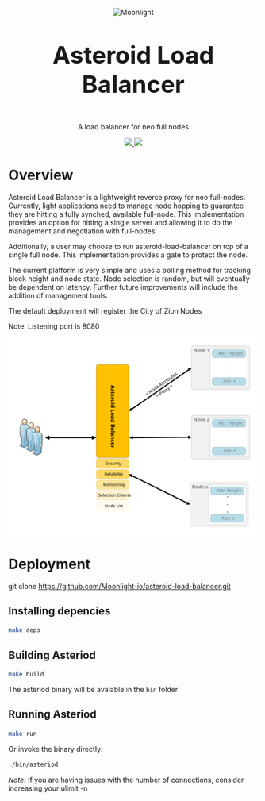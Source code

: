 <p align="center">
  <img
    src="https://assets.moonlight.io/vi/moonlight-logo-dark-800w.png"
    width="400px"
    alt="Moonlight">
</p>

<p align="center" style="font-size: 48px;">
  <strong>Asteroid Load Balancer</strong>
</p>

<p align="center">
  A load balancer for neo full nodes
</p>
<p align="center">
  <a href="https://goreportcard.com/report/github.com/Moonlight-io/asteroid-load-balancer">
    <img src="https://goreportcard.com/badge/github.com/Moonlight-io/asteroid-load-balancer">
  </a>
  <a href="https://ci.appveyor.com/project/lllwvlvwlll/asteroid-load-balancer">
    <img src="https://ci.appveyor.com/api/projects/status/32r7s2skrgm9ubva?svg=true">
  </a>
</p>

# Overview

Asteroid Load Balancer is a lightweight reverse proxy for neo full-nodes.  Currently, light applications need to manage node hopping to guarantee they are hitting a fully synched, available full-node.  This implementation provides an option for hitting a single server and allowing it to do the management and negotiation with full-nodes.

Additionally, a user may choose to run asteroid-load-balancer on top of a single full node.  This implementation provides a gate to protect the node.

The current platform is very simple and uses a polling method for tracking block height and node state.  Node selection is random, but will eventually be dependent on latency.  Further future improvements will include the addition of management tools.

The default deployment will register the City of Zion Nodes

Note: Listening port is 8080

<p align="center">
  <img
    src="fig1.svg"
    alt="Moonlight">
</p>

# Deployment
git clone https://github.com/Moonlight-io/asteroid-load-balancer.git

## Installing depencies
```sh
make deps
```

## Building Asteriod
```sh
make build
```

The asteriod binary will be avalable in the `bin` folder

## Running Asteriod
```sh
make run
```

Or invoke the binary directly:
```sh
./bin/asteriod
```

*Note:* If you are having issues with the number of connections, consider increasing your ulimit -n
